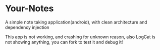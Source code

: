 # Your-Notes
A simple note taking application(android), with clean architecture and dependency injection

This app is not working, and crashing for unknown reason, also LogCat is not showing anything, you can fork to test it and debug it!
